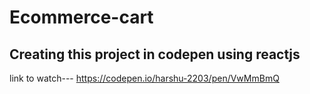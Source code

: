# Ecommerce-cart
## Creating this project in codepen using reactjs
link to watch---
https://codepen.io/harshu-2203/pen/VwMmBmQ
